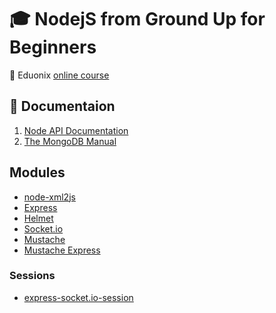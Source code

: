 # :mortar_board: NodejS from Ground Up for Beginners

:link: Eduonix [online course][course]

## :blue_book: Documentaion

1. [Node API Documentation](https://nodejs.org/api/)
2. [The MongoDB Manual](https://docs.mongodb.com/manual/)

## Modules

- [node-xml2js](https://www.npmjs.com/package/xml2js)
- [Express](https://expressjs.com/)
- [Helmet](https://helmetjs.github.io/)
- [Socket.io](https://socket.io/)
- [Mustache](http://mustache.github.io/)
- [Mustache Express](https://github.com/bryanburgers/node-mustache-express#readme)

### Sessions

- [express-socket.io-session](https://www.npmjs.com/package/express-socket.io-session)

[course]: https://www.eduonix.com/dashboard/nodejs-from-ground-up-for-beginners
